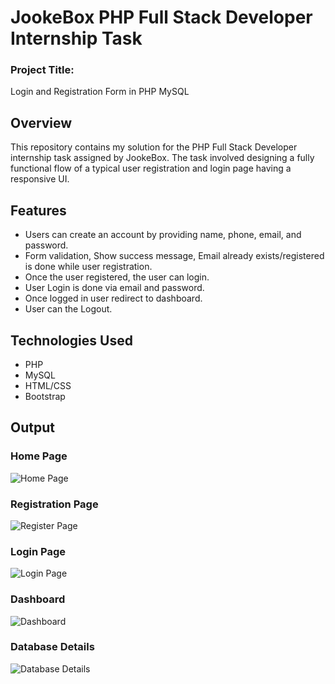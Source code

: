 # JookeBox PHP Full Stack Developer Internship Task
### Project Title: 
Login and Registration Form in PHP MySQL

## Overview

This repository contains my solution for the PHP Full Stack Developer internship task assigned by JookeBox. The task involved designing a fully functional flow of a typical user registration and login page having a responsive UI.

## Features

- Users can create an account by providing name, phone, email, and password.
- Form validation, Show success message, Email already exists/registered is done while user registration.
- Once the user registered, the user can login.
- User Login is done via email and password.
- Once logged in user redirect to dashboard.
- User can the Logout.

## Technologies Used

- PHP
- MySQL
- HTML/CSS
- Bootstrap

## Output
### Home Page
![Home Page](https://github.com/nikhilarokkam/JookeBox-Internship-Task/assets/115566678/8101cf34-3a7c-4a14-8695-603a7fd4befd)
### Registration Page
![Register Page](https://github.com/nikhilarokkam/JookeBox-Internship-Task/assets/115566678/1c5cfd8b-edd1-4c9f-979d-c26a220c8ce3)
### Login Page
![Login Page](https://github.com/nikhilarokkam/JookeBox-Internship-Task/assets/115566678/6afec1e2-e58b-474a-bcf3-6c0dfa5408c5)
### Dashboard
![Dashboard](https://github.com/nikhilarokkam/JookeBox-Internship-Task/assets/115566678/15f1ebd2-6c75-407e-82c1-aeef445b2d71)
### Database Details
![Database Details](https://github.com/nikhilarokkam/JookeBox-Internship-Task/assets/115566678/64e82c47-9c6e-4d83-ade5-0f528649f576)
